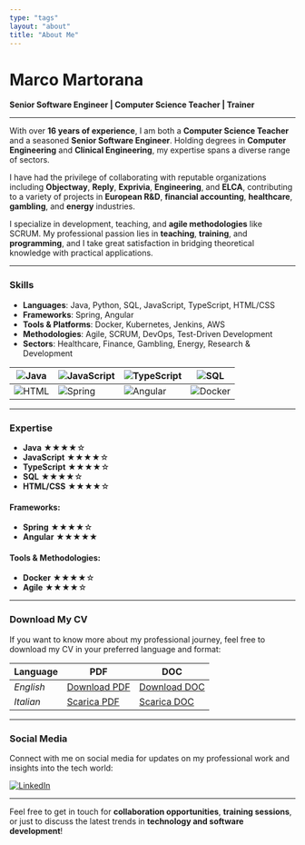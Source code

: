 ```yaml
---
type: "tags"
layout: "about"
title: "About Me"
---
```


# Marco Martorana

**Senior Software Engineer | Computer Science Teacher | Trainer**

---

With over **16 years of experience**, I am both a **Computer Science Teacher** and a seasoned **Senior Software Engineer**. Holding degrees in **Computer Engineering** and **Clinical Engineering**, my expertise spans a diverse range of sectors.

I have had the privilege of collaborating with reputable organizations including **Objectway**, **Reply**, **Exprivia**, **Engineering**, and **ELCA**, contributing to a variety of projects in **European R&D**, **financial accounting**, **healthcare**, **gambling**, and **energy** industries.

I specialize in development, teaching, and **agile methodologies** like SCRUM. My professional passion lies in **teaching**, **training**, and **programming**, and I take great satisfaction in bridging theoretical knowledge with practical applications.

---

### Skills

- **Languages**: Java, Python, SQL, JavaScript, TypeScript, HTML/CSS
- **Frameworks**: Spring, Angular
- **Tools & Platforms**: Docker, Kubernetes, Jenkins, AWS
- **Methodologies**: Agile, SCRUM, DevOps, Test-Driven Development
- **Sectors**: Healthcare, Finance, Gambling, Energy, Research & Development


| ![Java](https://img.shields.io/badge/Java-%23ED8B00.svg?style=for-the-badge&logo=java&logoColor=white) | ![JavaScript](https://img.shields.io/badge/JavaScript-%23F7DF1E.svg?style=for-the-badge&logo=javascript&logoColor=black) | ![TypeScript](https://img.shields.io/badge/TypeScript-%23007ACC.svg?style=for-the-badge&logo=typescript&logoColor=white) | ![SQL](https://img.shields.io/badge/SQL-%23007ACC.svg?style=for-the-badge&logo=sqlite&logoColor=white) |
|---|---|---|---|
| ![HTML](https://img.shields.io/badge/HTML5-%23E34F26.svg?style=for-the-badge&logo=html5&logoColor=white) | ![Spring](https://img.shields.io/badge/Spring-%236DB33F.svg?style=for-the-badge&logo=spring&logoColor=white) | ![Angular](https://img.shields.io/badge/Angular-%23DD0031.svg?style=for-the-badge&logo=angular&logoColor=white) | ![Docker](https://img.shields.io/badge/Docker-%230db7ed.svg?style=for-the-badge&logo=docker&logoColor=white) |


---

### Expertise

- **Java** ★★★★☆
- **JavaScript** ★★★★☆
- **TypeScript** ★★★★☆
- **SQL** ★★★★☆
- **HTML/CSS** ★★★★☆

#### Frameworks:

- **Spring**  ★★★★☆
- **Angular** ★★★★★

#### Tools & Methodologies:

- **Docker** ★★★★☆
- **Agile**  ★★★★☆


---

### Download My CV

If you want to know more about my professional journey, feel free to download my CV in your preferred language and format:

| **Language** | **PDF** | **DOC** |
|--------------|---------|---------|
| *English*      | [Download PDF](../download/CV-Martorana-EN.pdf) | [Download DOC](../download/CV-Martorana-EN.docx) |
| *Italian*      | [Scarica PDF](../download/CV-Martorana-IT.pdf) | [Scarica DOC](../download/CV-Martorana-IT.docx) |

---

### Social Media

Connect with me on social media for updates on my professional work and insights into the tech world:

[![LinkedIn](https://img.shields.io/badge/LinkedIn-%230A66C2.svg?style=for-the-badge&logo=linkedin&logoColor=white)](https://linkedin.com/in/marcomartorana)

---

Feel free to get in touch for **collaboration opportunities**, **training sessions**, or just to discuss the latest trends in **technology and software development**!

